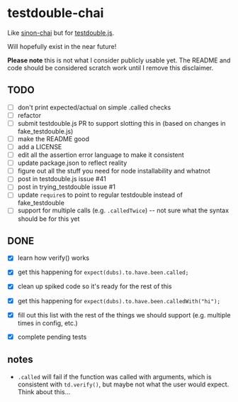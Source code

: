 # testdouble-chai

Like [sinon-chai](https://github.com/domenic/sinon-chai) but for [testdouble.js](https://github.com/testdouble/testdouble.js).

Will hopefully exist in the near future!

**Please note** this is not what I consider publicly usable yet. The README and code should be considered scratch work until I remove this disclaimer.


## TODO
- [ ] don't print expected/actual on simple .called checks
- [ ] refactor
- [ ] submit testdouble.js PR to support slotting this in (based on changes in fake_testdouble.js)
- [ ] make the README good
- [ ] add a LICENSE
- [ ] edit all the assertion error language to make it consistent
- [ ] update package.json to reflect reality
- [ ] figure out all the stuff you need for node installability and whatnot
- [ ] post in testdouble.js issue #41
- [ ] post in trying_testdouble issue #1
- [ ] update `require`s to point to regular testdouble instead of fake_testdouble
- [ ] support for multiple calls (e.g. `.calledTwice`) -- not sure what the syntax should be for this yet

## DONE
- [x] learn how verify() works
- [x] get this happening for `expect(dubs).to.have.been.called;`
- [x] clean up spiked code so it's ready for the rest of this
- [x] get this happening for `expect(dubs).to.have.been.calledWith("hi");`
- [x] fill out this list with the rest of the things we should support (e.g. multiple times in config, etc.)
- [x] complete pending tests


## notes
* `.called` will fail if the function was called with arguments, which is consistent with `td.verify()`, but maybe not what the user would expect. Think about this...

